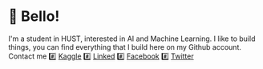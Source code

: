# 👋 Bello!
I'm a student in HUST, interested in AI and Machine Learning. I like to build things, you can find everything that I build here on my Github account.
Contact me
#️⃣ [Kaggle](https://www.kaggle.com/dinhchicong)
#️⃣ [Linked](https://www.linkedin.com/in/dinhchicong/)
#️⃣ [Facebook](https://www.facebook.com/dinhchicongf9)
#️⃣ [Twitter](https://twitter.com/dinhchicongf9)
